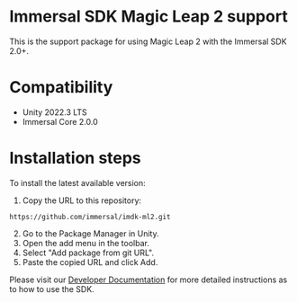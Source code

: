 # Immersal SDK Magic Leap 2 support
This is the support package for using Magic Leap 2 with the Immersal SDK 2.0+.

# Compatibility

- Unity 2022.3 LTS
- Immersal Core 2.0.0

# Installation steps

To install the latest available version:
1. Copy the URL to this repository:
```
https://github.com/immersal/imdk-ml2.git
```
2. Go to the Package Manager in Unity.
3. Open the add menu in the toolbar.
4. Select "Add package from git URL".
5. Paste the copied URL and click Add.

Please visit our [Developer Documentation](https://developers.immersal.com/docs/ "SDK Documentation") for more detailed instructions as to how to use the SDK.
